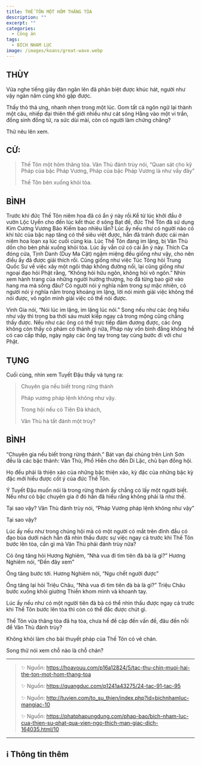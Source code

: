 ```yaml
---
title: THẾ TÔN MỘT HÔM THĂNG TÒA
description: ""
excerpt: ""
categories:
  - Công án
tags:
  - BÍCH NHAM LỤC
image: /images/koans/great-wave.webp
---
```


## THÙY

Vừa nghe tiếng giây đàn ngân lên đã phân biệt được khúc hát, người như vậy ngàn năm cũng khó gặp được. 

Thấy thỏ thả ưng, nhanh nhẹn trong một lúc. Gom tất cả ngôn ngữ lại thành một câu, nhiếp đại thiên thế giới nhiều như cát sông Hằng vào một vi trần, đồng sinh đồng tử, ra sức dùi mài, còn có người làm chứng chăng? 

Thử nêu lên xem.

## CỬ:

> Thế Tôn một hôm thăng tòa. Văn Thù đánh trùy nói, “Quan sát cho kỹ Pháp của bậc Pháp Vương, Pháp của bậc Pháp Vương là như vầy đây” 
> 
> Thế Tôn bèn xuống khỏi tòa.

## BÌNH

Trước khi đức Thế Tôn niêm hoa đã có ẩn ý này rồi.Kể từ lúc khởi đầu ở vườn Lộc Uyển cho đến lúc kết thúc ở sông Bạt đề, đức Thế Tôn đã sử dụng Kim Cương Vương Bảo Kiếm bao nhiêu lần? Lúc ấy nếu như có người nào có khí tức của bậc nạp tăng có thể siêu việt được, hẳn đã tránh được cái màn niêm hoa loạn xạ lúc cuối cùng kia. Lúc Thế Tôn đang im lặng, bị Văn Thù dồn cho bèn phải xuống khỏi tòa. Lúc ấy vẫn cứ có cái ẫn ý này. Thích Ca đóng cửa, Tịnh Danh (Duy Ma Cật) ngậm miệng đều giống như vậy, cho nên điều ấy đã được giải thích rồi. Cũng giống như việc Túc Tông hỏi Trung Quốc Sư về việc xây một ngôi tháp không đường nối, lại cũng giồng như ngoại đạo hỏi Phật rằng, “Không hỏi hữu ngôn, không hỏi vô ngôn.” Nhìn xem hành trang của những người hướng thượng, họ đã từng bao giờ vào hang ma mà sống đâu? Có người nói ý nghĩa nằm trong sự mặc nhiên, có người nói ý nghĩa nằm trong khoảng im lặng, lời nói minh giải việc không thể nói được, vô ngôn minh giải việc có thể nói được.

Vinh Gia nói, “Nói lúc im lặng, im lặng lúc nói.” Song nếu như các ông hiểu như vậy thì trong ba thời sáu mươi kiếp ngay cả trong mộng cũng chẳng thấy được. Nếu như các ông có thể trực tiếp đảm đương được, các ông không còn thấy có phàm có thánh gì nữa, Pháp này vốn bình đẳng không hề có cao cấp thấp, ngày ngày các ông tay trong tay cùng bước đi với chư Phật.

## TỤNG

Cuối cùng, nhìn xem Tuyết Đậu thấy và tụng ra:

> Chuyên gia nếu biết trong rừng thánh
>
> Pháp vương pháp lệnh không như vậy.
>
> Trong hội nếu có Tiên Đà khách,
>
> Văn Thù hà tất đánh một trùy?

## BÌNH

“Chuyên gia nếu biết trong rừng thánh.” Bát vạn đại chúng trên Linh Sơn đều là các bậc thánh: Văn Thù, Phổ Hiền cho đến Di Lặc, chủ bạn đồng hội. 

Họ đều phải là thiện xảo của những bậc thiện xão, kỳ đặc của những bậc kỳ đặc mới hiểu được cốt ý của đức Thế Tôn. 

Ý Tuyết Đậu muốn nói là trong rừng thánh ấy chẳng có lấy một người biết. Nếu như có bậc chuyên gia ở đó hẳn đã hiểu rằng không phải là như thế. 

Tại sao vậy? Văn Thù đánh trùy nói, “Pháp Vương pháp lệnh không như vậy” 

Tại sao vậy? 

Lúc ấy nếu như trong chúng hội mà có một người có mắt trên đỉnh đầu có đạo bùa dưới nách hẳn đã nhìn thấu được sự việc ngay cả trước khi Thế Tôn bước lên tòa, cần gì mà Văn Thù phải đánh trùy nữa?

Có ông tăng hỏi Hương Nghiêm, “Nhà vua đi tìm tiên đà bà là gì?” Hương Nghiêm nói, “Đến đây xem” 

Ông tăng bước tới. Hương Nghiêm nói, “Ngu chết người được” 

Ông tăng lại hỏi Triệu Châu, “Nhà vua đi tìm tiên đà bà là gì?” Triệu Châu bước xuống khỏi giường Thiền khom mình và khoanh tay. 

Lúc ấy nếu như có một người tiên đà bà có thể nhìn thấu được ngay cả trước khi Thế Tôn bước lên tòa thì còn có thể đắc được chút gì. 

Thế Tôn vừa thăng tòa đã hạ tòa, chưa hề đề cập đến vấn đề, đâu đến nỗi để Văn Thù đánh trùy? 

Không khỏi làm cho bài thuyết pháp của Thế Tôn có vẽ chán. 

Song thử nói xem chỗ nào là chỗ chán?

<hr class="blog-rule" />

> ✨ Nguồn: https://hoavouu.com/p16a12824/5/tac-thu-chin-muoi-hai-the-ton-mot-hom-thang-toa
>
> ✨ Nguồn: https://quangduc.com/p1241a43275/24-tac-91-tac-95
>
> ✨ Nguồn: http://tuvien.com/to_su_thien/index.php?id=bichnhamluc-mangiac-10
>
> ✨ Nguồn: https://phatphapungdung.com/phap-bao/bich-nham-luc-cua-thien-su-phat-qua-vien-ngo-thich-man-giac-dich-164035.html/10

<hr class="blog-rule" />

## ℹ️ Thông tin thêm

[^1]: ⭐️ 
